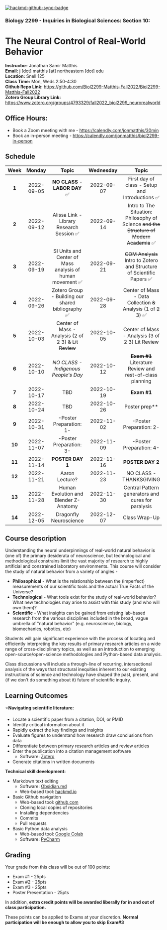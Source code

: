 [![hackmd-github-sync-badge](https://hackmd.io/GsMNof8IRm61DvvJTsCZgA/badge)](https://hackmd.io/GsMNof8IRm61DvvJTsCZgA) 
### Biology 2299 - Inquiries in Biological Sciences: Section 10: 
# The Neural Control of Real-World Behavior

**Instructor:** Jonathan Samir Matthis  
**Email:** j [dot] matthis [at] northeastern [dot] edu  
**Location:** Snell 125    
**Class Time:** Mon, Weds 2:50-4:30  
**Github Repo Link:** https://github.com/Biol2299-Matthis-Fall2022/Biol2299-Matthis-Fall2022  
**Zotero Group Library Link:** https://www.zotero.org/groups/4793329/fall2022_biol2299_neurorealworld


## Office Hours:
 - Book a Zoom meeting with me - https://calendly.com/jonmatthis/30min
 - Book an in-person meeting - https://calendly.com/jonmatthis/biol2299-in-person

## Schedule
| **Week** | **Monday** |                          **Topic**                          | **Wednesday** |                                         **Topic**                                         |
|:---:|:------:|:-----------------------------------------------------------:|:----:|:-----------------------------------------------------------------------------------------:|
|  **1**   | 2022-09-05 |               **NO CLASS - LABOR DAY**      ✅               |  2022-09-07   |                      First day of class - Setup and Introductions  ✅                      |  
|  **2**   | 2022-09-12 |         Alissa Link - Library Research Session    ✅         |  2022-09-14   | Intro to The Situation: Philosophy of Science ~~and the Structure of Modern Academia~~  ✅ |  
|  **3**   | 2022-09-19 |  SI Units and Center of Mass analysis of human movement  ✅  |  2022-09-21   |           ~~COM Analysis~~ Intro to Zotero and Structure of Scientific Papers ✅           |  
|  **4**   | 2022-09-26 |      Zotero Group - Building our shared bibliography ✅      |  2022-09-28   |            Center of Mass -  Data Collection ~~&  Analysis~~ (1 of ~~2~~ 3)  ✅            |   
|  **5**   | 2022-10-03 | Center of Mass -   Analysis (2 of ~~2~~ 3) ~~& Lit Review~~ |  2022-10-05   |                   Center of Mass -   Analysis (3 of ~~2~~ 3) Lit Review                   |   
|  **6**   | 2022-10-10 |            *NO CLASS - Indigenous People's Day*             |  2022-10-12   |               ~~**Exam #1**~~ Literature Review and rest-of-class planning                |   
|  **7**   | 2022-10-17 |                         TBD                         |  2022-10-19   |                                            **Exam #1**                                            |  
|  **8**   | 2022-10-24 |                             TBD                             |  2022-10-26   | Poster prep**                                        |  
|  **9**   | 2022-10-31 |                   -Poster Preparation: 1-                   |  2022-11-02   |                                  -Poster Preparation: 2-                                  |  
|  **10**  | 2022-11-07 |                   -Poster Preparation: 3-                   |  2022-11-09   |                                  -Poster Preparation: 4-                                  |  
|  **11**  | 2022-11-14 |                      **POSTER DAY 1**                       |  2022-11-16   |                                     **POSTER DAY 2**                                      |  
|  **12**  | 2022-11-21 |                       Aaron Lecture?                        |  2022-11-23   |                                  NO CLASS - THANKSGIVING                                  |  
|  **13**  | 2022-11-28 |            Human Evolution and Blender Z-Anatomy            |  2022-11-30   |                    Central Pattern generators and cures for paralysis                     |  
|  **14**  | 2022-12-05 |                   Dragonfly Neuroscience                    |  2022-12-07   |                                       Class Wrap-Up                                       |  



## Course description

Understanding the neural underpinnings of real-world natural behavior is (one of) the primary desiderata of neuroscience, but technological and methodological constrains limit the vast majority of research to highly artificial and constrained laboratory environments. This course will consider the study of natural behavior from a variety of angles - 

- **Philosophical** - What is the relationship between the (imperfect) measurements of our scientific tools and the actual True Facts of the Universe?
- **Technological** - What tools exist for the study of real-world behavior? What new technologies may arise to assist with this study (and who will own them)?
- **Scientific** - What insights can be gained from existing lab-based research from the various disciplines included in the broad, vague umbrella of "natural behavior" (e.g. neuroscience, biology, biomechanics, robotics, etc)

Students will gain significant experience with the process of locating and efficiently interpreting the key results of primary research articles on a wide range of cross-disciplinary topics, as well as an introduction to emerging open-source/open-science methodologies and Python-based data analysis.

Class discussions will include a through-line of recurring, intersectional analysis of the ways that structural inequities inherent to our existing instructions of science and technology have shaped the past, present, and (if we don't do something about it) future of scientific inquiry.



## Learning Outcomes

⭐**Navigating scientific literature:**
- Locate a scientific paper from a citation, DOI, or PMID
- Identify critical information about it
- Rapidly extract the key findings and insights
- Evaluate figures to understand how research draw conclusions from data
- Differentiate between primary research articles and review articles
- Enter the publication into a citation management software 
    - Software: [Zotero](https://www.zotero.org/)
- Generate citations in written documents

**Technical skill development:**
- Markdown text editing
    - Software: [Obsidian.md](https://obsidian.md/)
    - Web-based tool: [hackmd.io](https://hackmd.io)
- Basic Github navigation
    - Web-based tool: [github.com](https://github.com)
    - Cloning local copies of repositories
    - Installing dependencies
    - Commits
    - Pull requests
- Basic Python data analysis
    - Web-based tool: [Google Colab](https://colab.google.com)
    - Software: [PyCharm](https://www.jetbrains.com/pycharm/)

## Grading

Your grade from this class will be out of 100 points:
- Exam #1 - 25pts
- Exam #2 - 25pts
- Exam #3 - 25pts
- Poster Presentation - 25pts

In addition, **extra credit points will be awarded liberally for in and out of class participation.**

These points can be applied to Exams at your discretion. **Normal participation will be enough to allow you to skip Exam#3** 
